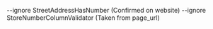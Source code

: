 --ignore StreetAddressHasNumber (Confirmed on website)
--ignore StoreNumberColumnValidator (Taken from page_url)
